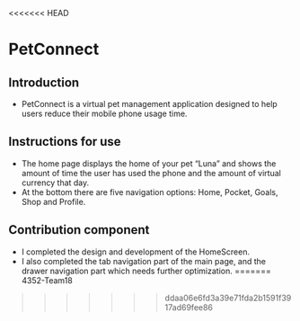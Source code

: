 <<<<<<< HEAD
# PetConnect

## Introduction

- PetConnect is a virtual pet management application designed to help users reduce their mobile phone usage time.

## Instructions for use

- The home page displays the home of your pet “Luna” and shows the amount of time the user has used the phone and the amount of virtual currency that day.
- At the bottom there are five navigation options: Home, Pocket, Goals, Shop and Profile.

## Contribution component

- I completed the design and development of the HomeScreen.
- I also completed the tab navigation part of the main page, and the drawer navigation part which needs further optimization.
=======
  4352-Team18
>>>>>>> ddaa06e6fd3a39e71fda2b1591f3917ad69fee86
